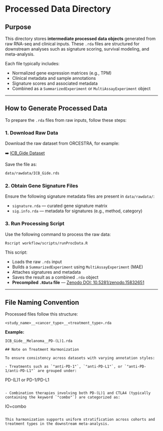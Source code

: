 # Processed Data Directory

## Purpose

This directory stores **intermediate processed data objects** generated from raw RNA-seq and clinical inputs. These `.rda` files are structured for downstream analyses such as signature scoring, survival modeling, and meta-analysis.

Each file typically includes:
- Normalized gene expression matrices (e.g., TPM)
- Clinical metadata and sample annotations
- Signature scores and associated metadata
- Combined as a `SummarizedExperiment` or `MultiAssayExperiment` object

---

## How to Generate Processed Data

To prepare the `.rda` files from raw inputs, follow these steps:

### 1. Download Raw Data
Download the raw dataset from ORCESTRA, for example:

➡️ [ICB_Gide Dataset](https://www.orcestra.ca/clinical_icb/62f29e85be1b2e72a9c177f4)

Save the file as:
```bash
data/rawdata/ICB_Gide.rds
```

### 2. Obtain Gene Signature Files

Ensure the following signature metadata files are present in `data/rawdata/`:
- `signature.rda` — curated gene signature matrix
- `sig.info.rda` — metadata for signatures (e.g., method, category)

### 3. Run Processing Script

Use the following command to process the raw data:

```bash
Rscript workflow/scripts/runProcData.R
```

This script:
- Loads the raw `.rds` input
- Builds a `SummarizedExperiment` using `MultiAssayExperiment` (MAE) 
- Attaches signatures and metadata
- Saves the result as a combined `.rda` object
- **Precompiled `.RData` file** — [Zenodo DOI: 10.5281/zenodo.15832651](https://zenodo.org/records/15832652) 

---

## File Naming Convention

Processed files follow this structure:

```
<study_name>__<cancer_type>__<treatment_type>.rda
```

**Example:**
```
ICB_Gide__Melanoma__PD-(L)1.rda
```

```
## Note on Treatment Harmonization

To ensure consistency across datasets with varying annotation styles:

- Treatments such as `"anti-PD-1"`, `"anti-PD-L1"`, or `"anti-PD-1/anti-PD-L1"` are grouped under:
  ```
  PD-(L)1 or PD-1/PD-L1
  ```

- Combination therapies involving both PD-(L)1 and CTLA4 (typically containing the keyword `"combo"`) are categorized as:
  ```
  IO+combo
  ```

This harmonization supports uniform stratification across cohorts and treatment types in the downstream meta-analysis.

